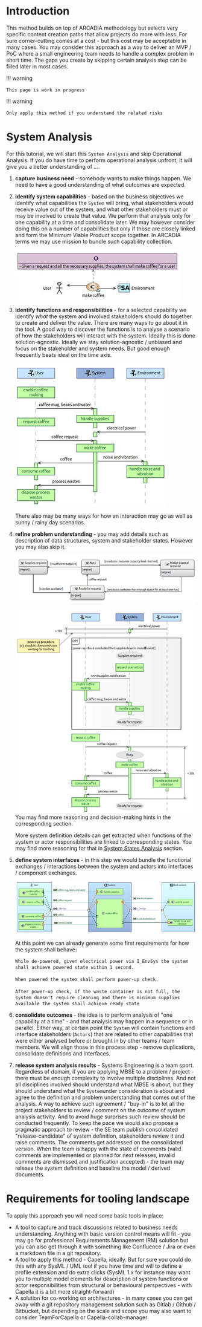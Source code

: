 # Introduction

This method builds on top of ARCADIA methodology but selects very specific content creation paths that allow projects do more with less. For sure corner-cutting comes at a cost - but this cost may be acceptable in many cases. You may consider this approach as a way to deliver an MVP / PoC where a small engineering team needs to handle a complex problem in short time. The gaps you create by skipping certain analysis step can be filled later in most cases.

!!! warning

    This page is work in progress

!!! warning 

    Only apply this method if you understand the related risks


# System Analysis

For this tutorial, we will start this `System Analysis` and skip Operational Analysis. If you do have time to perform operational analysis upfront, it will give you a better understanding of ....

1. **capture business need** - somebody wants to make things happen. We need to have a good understanding of what outcomes are expected.
2. **identify system capabilities** -  based on the business objectives we identify what capabilities the `System` will bring, what stakeholders would receive value out of the system, and what other stakeholders must or may be involved to create that value. We perform that analysis only for one capability at a time and consolidate later. We may however consider doing this on a number of capabilities but only if those are closely linked and form the Minimum Viable Product scope together. In ARCADIA terms we may use mission to bundle such capability collection.
   
   ![Business requirement in capability analysis context](sa-images/sa-cap1.jpg)

3. **identify functions and responsibilities** - for a selected capability we identify _what_ the system and involved stakeholders should do together to create and deliver the value. There are many ways to go about it in the tool. A good way to discover the functions is to analyse a scenario of how the stakeholders will interact with the system. 
    Ideally this is done solution-agnostic. Ideally we stay solution-agnostic / unbiased and focus on the stakeholder and system needs. But good enough frequently beats ideal on the time axis.

    ![Example of how a capability realization can be captured in a scenario](sa-images/sa-cap1-scenario.jpg)
   
    There also may be many ways for how an interaction may go as well as sunny / rainy day scenarios.
   
4. **refine problem understanding** - you may add details such as description of data structures, system and stakeholder states. However you may also skip it.
   
    ![System states discovered in Capability1 analysis](sa-images/sa-cap1-sys-states.png)

    ![Capability 1 scenario refined with states](sa-images/sa-cap1-scenario-refined.jpg)
    You may find more reasoning and decision-making hints in the corresponding section.

    More system definition details can get extracted when functions of the system or actor responsibilities are linked to corresponding  states. You may find more reasoning for that in [System States Analysis](#TODO) section.
5. **define system interfaces** - in this step we would bundle the functional exchanges / interactions between the system and actors into interfaces / component exchanges.
   
   ![Definition of System interfaces](sa-images/sa-cap1-sab.jpg)

   At this point we can already generate some first requirements for how the system shall behave:

   ```
   While de-powered, given electrical power via I_EnvSys the system shall achieve powered state within 1 second.

   When powered the system shall perform power-up check.
   
   After power-up check, if the waste container is not full, the system doesn't require cleaning and there is minimum supplies available the system shall achieve ready state
   ```
   
6. **consolidate outcomes** - the idea is to perform analysis of "one capability at a time" - and that analysis may happen in a sequence or in parallel. Either way, at certain point the `System` will contain functions and interface stakeholders (`Actors`) that are related to other capabilities that were either analysed before or brought in by other teams / team members. We will align those in this process step - remove duplications, consolidate definitions and interfaces.
7. **release system analysis results** - Systems Engineering is a team sport. Regardless of domain, if you are applying MBSE to a problem / project - there must be enough complexity to involve multiple disciplines. And not all disciplines involved should understand what MBSE is about, but they should understand what the `System`under consideration is about and agree to the definition and problem understanding that comes out of the analysis. A way to achieve such agreement / "buy-in" is to let all the project stakeholders to review / comment on the outcome of system analysis activity. And to avoid huge surprises such review should be conducted frequently. To keep the pace we would also propose a pragmatic approach to review - the SE team publish consolidated "release-candidate" of system definition, stakeholders review it and raise comments. The comments get addressed on the consolidated version. When the team is happy with the state of comments (valid comments are implemented or planned for next releases, invalid comments are dismissed and justification accepted) - the team may release the system definition and baseline the model / derived documents.

# Requirements for tooling landscape

To apply this approach you will need some basic tools in place:

* A tool to capture and track discussions related to business needs understanding. Anything with basic version control means will fit - you may go for professional Requirements Management (RM) solution but you can also get through it with something like Confluence / Jira or even a markdown file in a git repository.
* A tool to apply this method - Capella, ideally. But for sure you could do this with any SysML / UML tool if you have time and will to define a profile extension and do extra clicks (SysML 1.x for instance may want you to multiple model elements for description of system functions or actor responsibilities from structural or behavioural perspectives - with Capella it is a bit more straight-forward)
* A solution for co-working on architectures - in many cases you can get away with a git repository management solution such as Gitlab / Github / Bitbucket, but depending on the scale and scope you may also want to consider TeamForCapella or Capella-collab-manager